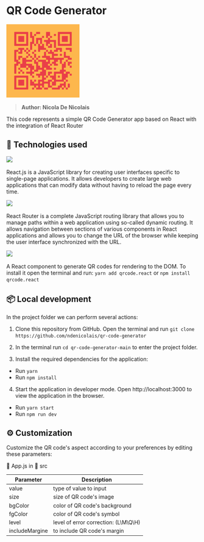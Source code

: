 # QR Code Generator
<img src='public\logo-192x192.png'>

> <b>Author: Nicola De Nicolais</b>

This code represents a simple QR Code Generator app based on React with the integration of React Router

## 🚀 Technologies used

[<img src="https://upload.wikimedia.org/wikipedia/commons/a/a7/React-icon.svg" width="70">](https://reactjs.org/)

React.js is a JavaScript library for creating user interfaces specific to single-page applications. It allows developers to create large web applications that can modify data without having to reload the page every time.

[<img src="https://seeklogo.com/images/R/react-router-logo-AB5BFB638F-seeklogo.com.png" width="80">](https://reactrouter.com/)

React Router is a complete JavaScript routing library that allows you to manage paths within a web application using so-called dynamic routing. It allows navigation between sections of various components in React applications and allows you to change the URL of the browser while keeping the user interface synchronized with the URL.

[<img src="https://i.pinimg.com/originals/32/35/bc/3235bc44e8c211feff005a043e1e2d0f.png" width="80">](https://www.npmjs.com/package/qrcode.react)

A React component to generate QR codes for rendering to the DOM. To install it open the terminal and run: `yarn add qrcode.react` or `npm install qrcode.react`

## 📦 Local development
In the project folder we can perform several actions:

1) Clone this repository from GitHub. Open the terminal and run `git clone https://github.com/ndenicolais/qr-code-generator`

2) In the terminal run `cd qr-code-generator-main` to enter the project folder.

3) Install the required dependencies for the application:
- Run `yarn` 
- Run `npm install`

4) Start the application in developer mode.
Open http://localhost:3000 to view the application in the browser.
- Run `yarn start` 
- Run `npm run dev`

## ⚙️ Customization

Customize the QR code's aspect according to your preferences by editing these parameters:

📄 App.js in 📁 src

|Parameter|Description|
|-|-|
|value		    |type of value to input|
|size		    |size of QR code's image|
|bgColor	    |color of QR code's background|
|fgColor	    |color of QR code's symbol|
|level      	|level of error correction: (L\M\Q\H)|
|includeMargine |to include QR code's margin|